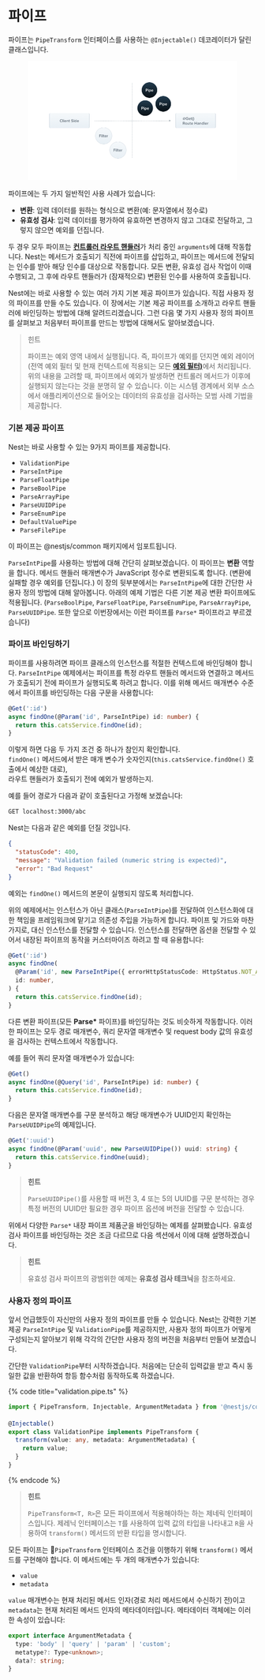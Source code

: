 # 파이프

파이프는 `PipeTransform` 인터페이스를 사용하는 `@Injectable()` 데코레이터가 달린 클래스입니다.

<figure><img src="../.gitbook/assets/image (4).png" alt=""><figcaption></figcaption></figure>

파이프에는 두 가지 일반적인 사용 사례가 있습니다:

* **변환**: 입력 데이터를 원하는 형식으로 변환(예: 문자열에서 정수로)&#x20;
* **유효성 검사**: 입력 데이터를 평가하여 유효하면 변경하지 않고 그대로 전달하고, 그렇지 않으면 예외를 던집니다.&#x20;

두 경우 모두 파이프는 [**컨트롤러 라우트 핸들러**](controllers.md)가 처리 중인 `arguments`에 대해 작동합니다. Nest는 메서드가 호출되기 직전에 파이프를 삽입하고, 파이프는 메서드에 전달되는 인수를 받아 해당 인수를 대상으로 작동합니다. 모든 변환, 유효성 검사 작업이 이때 수행되고, 그 후에 라우트 핸들러가 (잠재적으로) 변환된 인수를 사용하여 호출됩니다.

Nest에는 바로 사용할 수 있는 여러 가지 기본 제공 파이프가 있습니다. 직접 사용자 정의 파이프를 만들 수도 있습니다. 이 장에서는 기본 제공 파이프를 소개하고 라우트 핸들러에 바인딩하는 방법에 대해 알려드리겠습니다. 그런 다음 몇 가지 사용자 정의 파이프를 살펴보고 처음부터 파이프를 만드는 방법에 대해서도 알아보겠습니다.

> 힌트
>
> 파이프는 예외 영역 내에서 실행됩니다. 즉, 파이프가 예외를 던지면 예외 레이어(전역 예외 필터 및 현재 컨텍스트에 적용되는 모든 [**예외 필터)**](undefined-3.md)에서 처리됩니다. 위의 내용을 고려할 때, 파이프에서 예외가 발생하면 컨트롤러 메서드가 이후에 실행되지 않는다는 것을 분명히 알 수 있습니다. 이는 시스템 경계에서 외부 소스에서 애플리케이션으로 들어오는 데이터의 유효성을 검사하는 모범 사례 기법을 제공합니다.



### 기본 제공 파이프

Nest는 바로 사용할 수 있는 9가지 파이프를 제공합니다.

* `ValidationPipe`
* `ParseIntPipe`
* `ParseFloatPipe`
* `ParseBoolPipe`
* `ParseArrayPipe`
* `ParseUUIDPipe`
* `ParseEnumPipe`
* `DefaultValuePipe`
* `ParseFilePipe`

이 파이프는 @nestjs/common 패키지에서 임포트됩니다.

`ParseIntPipe`를 사용하는 방법에 대해 간단히 살펴보겠습니다. 이 파이프는 **변환** 역할을 합니다. 메서드 핸들러 매개변수가 JavaScript 정수로 변환되도록 합니다. (변환에 실패할 경우 예외를 던집니다.) 이 장의 뒷부분에서는 `ParseIntPipe`에 대한 간단한 사용자 정의 방법에 대해 알아봅니다. 아래의 예제 기법은 다른 기본 제공 변환 파이프에도 적용됩니다. (`ParseBoolPipe`, `ParseFloatPipe`, `ParseEnumPipe`, `ParseArrayPipe`, `ParseUUIDPipe`. 또한 앞으로 이번장에서는 이런 파이프를  `Parse*` 파이프라고 부르겠습니다)



### 파이프 바인딩하기

파이프를 사용하려면 파이프 클래스의 인스턴스를 적절한 컨텍스트에 바인딩해야 합니다. `ParseIntPipe` 예제에서는 파이프를 특정 라우트 핸들러 메서드와 연결하고 메서드가 호출되기 전에 파이프가 실행되도록 하려고 합니다. 이를 위해 메서드 매개변수 수준에서 파이프를 바인딩하는 다음 구문을 사용합니다:

```typescript
@Get(':id')
async findOne(@Param('id', ParseIntPipe) id: number) {
  return this.catsService.findOne(id);
}
```

이렇게 하면 다음 두 가지 조건 중 하나가 참인지 확인합니다.\
`findOne()` 메서드에서 받은 매개 변수가 숫자인지(`this.catsService.findOne()` 호출에서 예상한 대로),\
라우트 핸들러가 호출되기 전에 예외가 발생하는지.

예를 들어 경로가 다음과 같이 호출된다고 가정해 보겠습니다:

```bash
GET localhost:3000/abc
```

Nest는 다음과 같은 예외를 던질 것입니다.

```json
{
  "statusCode": 400,
  "message": "Validation failed (numeric string is expected)",
  "error": "Bad Request"
}
```

예외는 `findOne()` 메서드의 본문이 실행되지 않도록 처리합니다.

위의 예제에서는 인스턴스가 아닌 클래스(`ParseIntPipe`)를 전달하여 인스턴스화에 대한 책임을 프레임워크에 맡기고 의존성 주입을 가능하게 합니다. 파이프 및 가드와 마찬가지로, 대신 인스턴스를 전달할 수 있습니다. 인스턴스를 전달하면 옵션을 전달할 수 있어서 내장된 파이프의 동작을 커스터마이즈 하려고 할 때 유용합니다:

```typescript
@Get(':id')
async findOne(
  @Param('id', new ParseIntPipe({ errorHttpStatusCode: HttpStatus.NOT_ACCEPTABLE }))
  id: number,
) {
  return this.catsService.findOne(id);
}
```

다른 변환 파이프(모든 **Parse\*** 파이프)를 바인딩하는 것도 비슷하게 작동합니다. 이러한 파이프는 모두 경로 매개변수, 쿼리 문자열 매개변수 및 request body 값의 유효성을 검사하는 컨텍스트에서 작동합니다.

예를 들어 쿼리 문자열 매개변수가 있습니다:

```typescript
@Get()
async findOne(@Query('id', ParseIntPipe) id: number) {
  return this.catsService.findOne(id);
}
```

다음은 문자열 매개변수를 구문 분석하고 해당 매개변수가 UUID인지 확인하는 `ParseUUIDPipe`의 예제입니다.

```typescript
@Get(':uuid')
async findOne(@Param('uuid', new ParseUUIDPipe()) uuid: string) {
  return this.catsService.findOne(uuid);
}
```

> **힌트**
>
> `ParseUUIDPipe()`를 사용할 때 버전 3, 4 또는 5의 UUID를 구문 분석하는 경우 특정 버전의 UUID만 필요한 경우 파이프 옵션에 버전을 전달할 수 있습니다.

위에서 다양한 `Parse*` 내장 파이프 제품군을 바인딩하는 예제를 살펴봤습니다. 유효성 검사 파이프를 바인딩하는 것은 조금 다르므로 다음 섹션에서 이에 대해 설명하겠습니다.

> **힌트**
>
> 유효성 검사 파이프의 광범위한 예제는 **유효성 검사 테크닉**을 참조하세요.



### 사용자 정의 파이프

앞서 언급했듯이 자신만의 사용자 정의 파이프를 만들 수 있습니다. Nest는 강력한 기본 제공 `ParseIntPipe` 및 `ValidationPipe`를 제공하지만, 사용자 정의 파이프가 어떻게 구성되는지 알아보기 위해 각각의 간단한 사용자 정의 버전을 처음부터 만들어 보겠습니다.

간단한 `ValidationPipe`부터 시작하겠습니다. 처음에는 단순히 입력값을 받고 즉시 동일한 값을 반환하여 항등 함수처럼 동작하도록 하겠습니다.

{% code title="validation.pipe.ts" %}
```typescript
import { PipeTransform, Injectable, ArgumentMetadata } from '@nestjs/common';

@Injectable()
export class ValidationPipe implements PipeTransform {
  transform(value: any, metadata: ArgumentMetadata) {
    return value;
  }
}
```
{% endcode %}

> **힌트**
>
> `PipeTransform<T, R>`은 모든 파이프에서 적용해야하는 하는 제네릭 인터페이스입니다. 제레닉 인터페이스는 `T`를 사용하여 입력 값의 타입을 나타내고 `R`을 사용하여 `transform()` 메서드의 반환 타입을 명시합니다.

모든 파이프는 `PipeTransform` 인터페이스 조건을 이행하기 위해 `transform()` 메서드를 구현해야 합니다. 이 메서드에는 두 개의 매개변수가 있습니다:

* `value`
* `metadata`&#x20;

`value` 매개변수는 현재 처리된 메서드 인자(경로 처리 메서드에서 수신하기 전)이고 `metadata`는 현재 처리된 메서드 인자의 메타데이터입니다. 메타데이터 객체에는 이러한 속성이 있습니다:

```typescript
export interface ArgumentMetadata {
  type: 'body' | 'query' | 'param' | 'custom';
  metatype?: Type<unknown>;
  data?: string;
}
```







